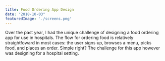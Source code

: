 ```yaml
---
title: Food Ordering App Design
date: "2018-10-03"
featuredImage: './screens.png'
---
```


Over the past year, I had the unique challenge of designing a food ordering app for use in hospitals. The flow for ordering food is relatively straightfoward in most cases: the user signs up, browses a menu, picks food, and places an order. Simple right? The challenge for this app however was designing for a hospital setting. 

<!-- end -->

